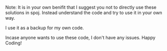 Note:
It is in your own benifit that I suggest you not to directly use these solutions in spoj. Instead understand the code and try to use it in your own way.

I use it as a backup for my own code.

Incase anyone wants to use these code, I don't have any issues.
Happy Coding!
